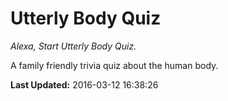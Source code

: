 # Utterly Body Quiz
*Alexa, Start Utterly Body Quiz.*

A family friendly trivia quiz about the human body.

**Last Updated:** 2016-03-12 16:38:26